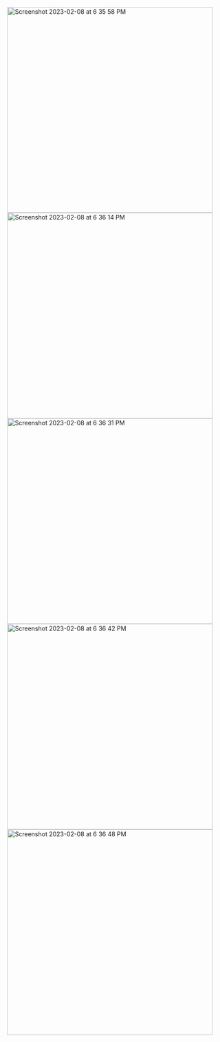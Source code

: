 <img width="478" alt="Screenshot 2023-02-08 at 6 35 58 PM" src="https://user-images.githubusercontent.com/68058442/217538778-68e979f3-c1c8-452a-b957-2999d10cbfd2.png">
<img width="478" alt="Screenshot 2023-02-08 at 6 36 14 PM" src="https://user-images.githubusercontent.com/68058442/217538813-949eff08-339a-4516-9d25-e9365aae58d7.png">
<img width="478" alt="Screenshot 2023-02-08 at 6 36 31 PM" src="https://user-images.githubusercontent.com/68058442/217538832-64508f3a-dc3a-4336-8300-6273b294a32f.png">
<img width="478" alt="Screenshot 2023-02-08 at 6 36 42 PM" src="https://user-images.githubusercontent.com/68058442/217538844-2ea18fdf-05a8-4ba7-a926-a51be9d9c9bd.png">
<img width="478" alt="Screenshot 2023-02-08 at 6 36 48 PM" src="https://user-images.githubusercontent.com/68058442/217538852-e02b2dd1-1c03-4308-ac1d-a71127ec7aa5.png">
